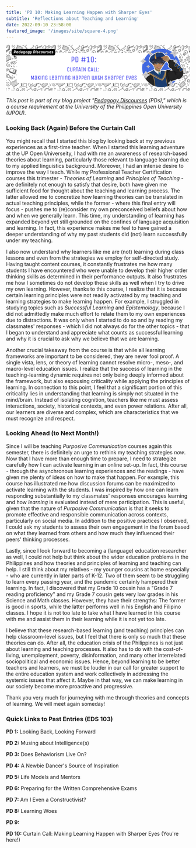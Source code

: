 ```yaml
---
title: 'PD 10: Making Learning Happen with Sharper Eyes'
subtitle: 'Reflections about Teaching and Learning'
date: 2022-09-10 23:58:00
featured_image: '/images/site/square-4.png'
---
```


![](/images/peddiscs/banners/PD10.png)

*This post is part of my blog project "[Pedagogy Discourses](https://www.pedagogydiscs.wordpress.com) (PDs)," which is a course requirement at the University of the Philippines Open University (UPOU).*

### Looking Back (Again) Before the Curtain Call

You might recall that I started this blog by looking back at my previous experiences as a first-time teacher. When I started this learning adventure at the UP Open Universeity, I had with me an awareness of research-based theories about learning, particularly those relevant to language learning due to my applied linguistics background. Moreover, I had an intense desire to improve the way I teach. While my Professional Teacher Certification courses this trimester - *Theories of Learning* and *Principles of Teaching* - are definitely not enough to satisfy that desire, both have given me sufficient food for thought about the teaching and learning process. The latter allowed me to concretize how learning theories can be translated in actual teaching principles, while the former - where this final entry will focus - pushes me to (re)consider my own preconceived beliefs about how and when we generally learn. This time, my understanding of learning has expanded beyond yet still grounded on the confines of language acquisition and learning. In fact, this experience makes me feel to have gained a deeper understanding of why my past students did (not) learn successfully under my teaching. 

I also now understand why learners like me are (not) learning during class lessons and even from the strategies we employ for self-directed study. Having taught content courses, it constantly frustrates me how many students I have encountered who were unable to develop their higher order thinking skills as determined in their performance outputs. It also frustrates me how I sometimes do not develop these skills as well when I try to drive my own learning. However, thanks to this course, I realize that it is because certain learning principles were not readily activated by my teaching and learning strategies to make learning happen. For example, I struggled in studying topics such as *Successful Learning* and *Epistemology*, because I did not admittedly make much effort to relate them to my own experiences due to distractions. It was only when I started to do so and by reading my classmates' responses - which I did not always do for the other topics - that I began to understand and appreciate what counts as successful learning and why it is crucial to ask why we believe that we are learning.

Another crucial takeaway from the course is that while all learning frameworks are important to be considered, they are never fool proof. A single vista, lens, or theory of learning cannot resolve micro-, meso-, and macro-level education issues. I realize that the success of learning in the teaching-learning dynamic requires not only being deeply informed about the framework, but also espousing criticality while applying the principles of learning. In connection to this point, I feel that a significant portion of this criticality lies in understanding that learning is simply not situated in the mind/brain. Instead of isolating cognition, teachers like me must assess interactions, society, historical contexts, and even power relations. After all, our learners are diverse and complex, which are characteristics that we must recognize and respect.  

### Looking Ahead (to Next Month!)

Since I will be teaching *Purposive Communication* courses again this semester, there is definitely an urge to rethink my teaching strategies *now*. Now that I have more than enough time to prepare, I need to strategize carefully how I can activate learning in an online set-up. In fact, this course - through the asynchronous learning experiences and the readings - have given me plenty of ideas on how to make that happen. For example, this course has illustrated me how discussion forums can be maximized to activate learning with the students. I was inspired by how one can learn responding substantially to my classmates' responses encourages learning and how *learning* is evaluated instead of mere participation. This is useful, given that the nature of *Purposive Communication* is that it seeks to promote effective and responsible communication across contexts, particularly on social media. In addition to the positive practices I observed, I could ask my students to assess their own engagement in the forum based on what they learned from others and how much they influenced their peers' thinking processes. 

Lastly, since I look forward to becoming a (language) education researcher as well, I could not help but think about the wider education problems in the Philippines and how theories and principles of learning and teaching can help. I still think about my relatives - my younger cousins at home especially - who are currently in later parts of K-12. Two of them seem to be struggling to learn every passing year, and the pandemic certainly hampered their learning. In fact, I discovered that my Grade 10 cousin has a "Grade 7 reading proficiency" and my Grade 7 cousin gets very low grades in his Science and Math classes. However, they have their strengths: The former is good in sports, while the latter performs well in his English and Filipino classes. I hope it is not too late to take what I have learned in this course with me and assist them in their learning while it is not yet too late. 

I believe that these research-based learning (and teaching) principles can help classroom-level issues, but I feel that there is only so much that these theories can do. After all, the education crisis of the Philippines is not just about learning and teaching processes. It also has to do with the cost-of-living, unemployment, poverty, disinformation, and many other interrelated sociopolitical and economic issues. Hence, beyond learning to be better teachers and learners, we must be louder in our call for greater support to the entire education system and work collectively in addressing the systemic issues that affect it. Maybe in that way, we can make learning in our society become more proactive and progressive. 

Thank you very much for journeying with me through theories and concepts of learning. We will meet again someday!


### Quick Links to Past Entries (EDS 103)

**PD 1:** Looking Back, Looking Forward

**PD 2:** Musing about Intelligence(s)

**PD 3:** Does Behaviorism Live On?

**PD 4:** A Newbie Dancer's Source of Inspiration

**PD 5:** Life Models and Mentors 

**PD 6:** Preparing for the Written Comprehensive Exams

**PD 7:** Am I Even a Constructivist? 

**PD 8:** Learning Woes

**PD 9:**

**PD 10:** Curtain Call: Making Learning Happen with Sharper Eyes (You're here!)

